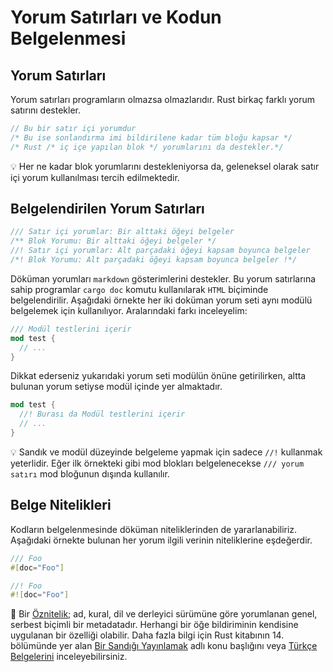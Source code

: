 # Yorum Satırları ve Kodun Belgelenmesi
## Yorum Satırları
Yorum satırları programların olmazsa olmazlarıdır. Rust birkaç farklı yorum satırını destekler.

```Rust
// Bu bir satır içi yorumdur
/* Bu ise sonlandırma imi bildirilene kadar tüm bloğu kapsar */
/* Rust /* iç içe yapılan blok */ yorumlarını da destekler.*/
````

💡 Her ne kadar blok yorumlarını destekleniyorsa da, geleneksel olarak satır içi yorum kullanılması tercih edilmektedir.

## Belgelendirilen Yorum Satırları
```Rust
/// Satır içi yorumlar: Bir alttaki öğeyi belgeler
/** Blok Yorumu: Bir alttaki öğeyi belgeler */
//! Satır içi yorumlar: Alt parçadaki öğeyi kapsam boyunca belgeler
/*! Blok Yorumu: Alt parçadaki öğeyi kapsam boyunca belgeler !*/
````
Döküman yorumları `markdown` gösterimlerini destekler. Bu yorum satırlarına sahip programlar `cargo doc` komutu kullanılarak `HTML` biçiminde belgelendirilir. Aşağıdaki örnekte her iki doküman yorum seti aynı modülü belgelemek için kullanılıyor. Aralarındaki farkı  inceleyelim:
```Rust
/// Modül testlerini içerir 
mod test { 
  // ... 
} 
````
Dikkat ederseniz yukarıdaki yorum seti modülün önüne getirilirken, altta bulunan yorum setiyse modül içinde yer almaktadır.

```Rust
mod test { 
  //! Burası da Modül testlerini içerir 
  // ... 
}
````

💡 Sandık ve modül düzeyinde belgeleme yapmak için sadece `//!` kullanmak yeterlidir. Eğer ilk örnekteki gibi mod blokları belgelenecekse   `/// yorum satırı` mod bloğunun dışında kullanılır.

## Belge Nitelikleri
Kodların belgelenmesinde döküman niteliklerinden de yararlanabiliriz. Aşağıdaki örnekte bulunan her yorum ilgili verinin niteliklerine eşdeğerdir.

```Rust
/// Foo 
#[doc="Foo"] 

//! Foo 
#![doc="Foo"]
````

🔎 Bir [Öznitelik](https://doc.rust-lang.org/reference.html#attributes); ad, kural, dil ve derleyici sürümüne göre yorumlanan genel, serbest biçimli bir metadatadır. Herhangi bir öğe bildiriminin kendisine uygulanan bir özelliği olabilir. 
Daha fazla bilgi için Rust kitabının 14. bölümünde yer alan [Bir Sandığı Yayınlamak](https://doc.rust-lang.org/book/ch14-02-publishing-to-crates-io.html) adlı konu başlığını veya [Türkçe Belgelerini](https://github.com/rust-lang-tr/dokuman/blob/master/ceviriler/ch14-00-more-about-cargo.md) inceleyebilirsiniz.
